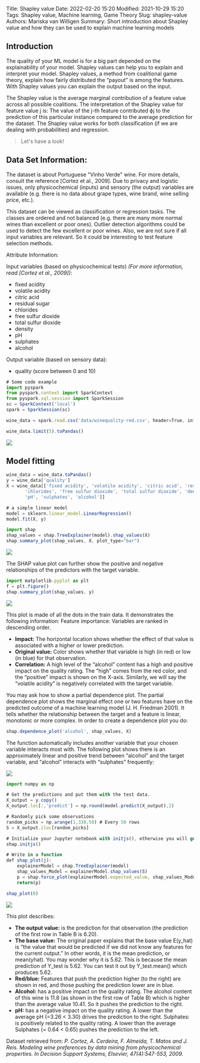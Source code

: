 Title: Shapley value
Date: 2022-02-20 15:20
Modified: 2021-10-29 15:20
Tags: Shapley value, Machine learning, Game Theory
Slug: shapley-value
Authors: Mariska van Willigen
Summary: Short introduction about Shapley value and how they can be used to explain machine learning models

## Introduction
The quality of your ML model is for a big part depended on the explainability of your model. Shapley values can help you to explain and interpret your model.
Shapley values, a method from coalitional game theory, explain how fairly distributed the “payout” is among the features. With Shapley values you can explain the output based on the input.

The Shapley value is the average marginal contribution of a feature value across all possible coalitions.
The interpretation of the Shapley value for feature value j is: The value of the j-th feature contributed ϕj to the prediction of this particular instance compared to the average prediction for the dataset. The Shapley value works for both classification (if we are dealing with probabilities) and regression.

> Let's have a look!

## Data Set Information:

The dataset is about Portuguese "Vinho Verde" wine. For more details, consult the reference [Cortez et al., 2009]. Due to privacy and logistic issues, only physicochemical (inputs) and sensory (the output) variables are available (e.g. there is no data about grape types, wine brand, wine selling price, etc.).

This dataset can be viewed as classification or regression tasks. The classes are ordered and not balanced (e.g. there are many more normal wines than excellent or poor ones). Outlier detection algorithms could be used to detect the few excellent or poor wines. Also, we are not sure if all input variables are relevant. So it could be interesting to test feature selection methods.

Attribute Information:

Input variables (based on physicochemical tests) *(For more information, read [Cortez et al., 2009])*:
- fixed acidity
- volatile acidity
- citric acid
- residual sugar
- chlorides
- free sulfur dioxide
- total sulfur dioxide
- density
- pH
- sulphates
- alcohol

Output variable (based on sensory data):
- quality (score between 0 and 10)


``` js
# Some code example
import pyspark
from pyspark.context import SparkContext
from pyspark.sql.session import SparkSession
sc = SparkContext('local')
spark = SparkSession(sc)

wine_data = spark.read.csv('data/winequality-red.csv', header=True, inferSchema=True)

wine_data.limit(5).toPandas()
```
![](/images/shapley/data_view.png)

## Model fitting

``` js
wine_data = wine_data.toPandas()
y = wine_data['quality']
X = wine_data[['fixed acidity', 'volatile acidity', 'citric acid', 'residual sugar',
       'chlorides', 'free sulfur dioxide', 'total sulfur dioxide', 'density',
       'pH', 'sulphates', 'alcohol']]

# a simple linear model
model = sklearn.linear_model.LinearRegression()
model.fit(X, y)
```

``` js
import shap
shap_values = shap.TreeExplainer(model).shap_values(X)
shap.summary_plot(shap_values, X, plot_type="bar")
```
![](/images/shapley/tree.png)

The SHAP value plot can further show the positive and negative relationships of the predictors with the target variable. 

``` js
import matplotlib.pyplot as plt
f = plt.figure()
shap.summary_plot(shap_values, y)
``` 
![](/images/shapley/tree2.png)

This plot is made of all the dots in the train data. It demonstrates the following information:
Feature importance: Variables are ranked in descending order.
- **Impact:** The horizontal location shows whether the effect of that value is associated with a higher or lower prediction.
- **Original value:** Color shows whether that variable is high (in red) or low (in blue) for that observation.
- **Correlation:** A high level of the “alcohol” content has a high and positive impact on the quality rating. The “high” comes from the red color, and the “positive” impact is shown on the X-axis. Similarly, we will say the “volatile acidity” is negatively correlated with the target variable.

You may ask how to show a partial dependence plot. The partial dependence plot shows the marginal effect one or two features have on the predicted outcome of a machine learning model (J. H. Friedman 2001). It tells whether the relationship between the target and a feature is linear, monotonic or more complex. In order to create a dependence plot you do:

``` js
shap.dependence_plot('alcohol', shap_values, X)
``` 

The function automatically includes another variable that your chosen variable interacts most with. The following plot shows there is an approximately linear and positive trend between “alcohol” and the target variable, and “alcohol” interacts with “sulphates” frequently:

![](/images/shapley/shap3.png)

``` js
import numpy as np

# Get the predictions and put them with the test data.
X_output = y.copy()
X_output.loc[:,'predict'] = np.round(model.predict(X_output),2)

# Randomly pick some observations
random_picks = np.arange(1,330,50) # Every 50 rows
S = X_output.iloc[random_picks]

# Initialize your Jupyter notebook with initjs(), otherwise you will get an error message.
shap.initjs()

# Write in a function
def shap_plot(j):
    explainerModel = shap.TreeExplainer(model)
    shap_values_Model = explainerModel.shap_values(S)
    p = shap.force_plot(explainerModel.expected_value, shap_values_Model[j], S.iloc[[j]])
    return(p)

shap_plot(0)
``` 
![](/images/shapley/shap_plot.png)

This plot describes:
- **The output value:** is the prediction for that observation (the prediction of the first row in Table B is 6.20).
- **The base value:** The original paper explains that the base value E(y_hat) is “the value that would be predicted if we did not know any features for the current output.” In other words, it is the mean prediction, or mean(yhat). You may wonder why it is 5.62. This is because the mean prediction of Y_test is 5.62. You can test it out by Y_test.mean() which produces 5.62.
- **Red/blue:** Features that push the prediction higher (to the right) are shown in red, and those pushing the prediction lower are in blue.
- **Alcohol:** has a positive impact on the quality rating. The alcohol content of this wine is 11.8 (as shown in the first row of Table B) which is higher than the average value 10.41. So it pushes the prediction to the right.
- **pH:** has a negative impact on the quality rating. A lower than the average pH (=3.26 < 3.30) drives the prediction to the right.
Sulphates: is positively related to the quality rating. A lower than the average Sulphates (= 0.64 < 0.65) pushes the prediction to the left.


Dataset retrieved from: *P. Cortez, A. Cerdeira, F. Almeida, T. Matos and J. Reis. Modeling wine preferences by data mining from physicochemical properties. In Decision Support Systems, Elsevier, 47(4):547-553, 2009.*